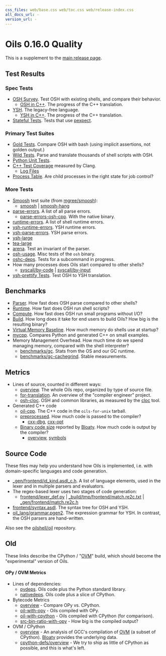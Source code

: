 ```yaml
---
css_files: web/base.css web/toc.css web/release-index.css 
all_docs_url: -
version_url: -
---
```


Oils 0.16.0 Quality
===================

<!-- NOTE: This file is published to /release/$VERSION/quality.html -->

<span class="date">
<!-- REPLACE_WITH_DATE -->
</span>

This is a supplement to the [main release page](index.html).

<div id="toc">
</div>

## Test Results

### Spec Tests

- [OSH Survey](test/spec.wwz/osh-py/index.html).  Test OSH with existing shells,
  and compare their behavior.
  - [OSH in C++](test/spec.wwz/osh-cpp/compare.html).  The progress of the C++
    translation.
- [YSH](test/spec.wwz/ysh-py/index.html).  The legacy-free language.
  - [YSH in C++](test/spec.wwz/ysh-cpp/compare.html).  The progress of the C++
    translation.
- [Stateful Tests](test/spec.wwz/stateful/index.html).  Tests that use
  [pexpect]($xref).

### Primary Test Suites

- [Gold Tests](more-tests.wwz/suite-logs/gold.txt).  Compare OSH with bash
  (using implicit assertions, not golden output.)
- [Wild Tests](test/wild.wwz/).  Parse and translate thousands of shell scripts
  with OSH.
- [Python Unit Tests](more-tests.wwz/unit/).
- [C++ Test Coverage](test/coverage.wwz/unified/html/index.html) measured by
  Clang.
  - [Log Files](test/coverage.wwz/log-files.html)
- [Process Table](more-tests.wwz/process-table/).  Are child processes in the
  right state for job control?

### More Tests

- [Smoosh][] test suite (from [mgree/smoosh][]):
  - [smoosh](test/spec.wwz/smoosh/smoosh.html)
    | [smoosh-hang](test/spec.wwz/smoosh/smoosh-hang.html)
- [parse-errors](more-tests.wwz/suite-logs/parse-errors.txt).  A list of all parse errors.
  - [parse-errors-osh-cpp](more-tests.wwz/suite-logs/parse-errors-osh-cpp.txt).
    With the native binary.
- [runtime-errors](more-tests.wwz/suite-logs/runtime-errors.txt).  A list of shell runtime
  errors.
- [ysh-runtime-errors](more-tests.wwz/suite-logs/ysh-runtime-errors.txt).  YSH
  runtime errors.
- [ysh-parse-errors](more-tests.wwz/suite-logs/ysh-parse-errors.txt).  YSH
  parse errors.
- [ysh-large](more-tests.wwz/suite-logs/ysh-large.txt)
- [tea-large](more-tests.wwz/suite-logs/tea-large.txt)
- [arena](more-tests.wwz/suite-logs/arena.txt).  Test an invariant of the parser.
- [osh-usage](more-tests.wwz/suite-logs/osh-usage.txt).  Misc tests of the `osh` binary.
- [oshc-deps](more-tests.wwz/suite-logs/oshc-deps.txt).  Tests for a subcommand in
  progress.
- How many processes does Oils start compared to other shells?
  - [syscall/by-code](more-tests.wwz/syscall/by-code.txt)
    | [syscall/by-input](more-tests.wwz/syscall/by-input.txt)
- [ysh-prettify Tests](more-tests.wwz/suite-logs/ysh-prettify.txt).  Test OSH to YSH
  translation.

[Smoosh]: http://shell.cs.pomona.edu/

[mgree/smoosh]: https://github.com/mgree/smoosh/tree/master/tests/shell

## Benchmarks

- [Parser](benchmarks.wwz/osh-parser/).  How fast does OSH
  parse compared to other shells?
- [Runtime](benchmarks.wwz/osh-runtime/).  How fast does OSH run shell
  scripts?
- [Compute](benchmarks.wwz/compute/).  How fast does OSH run small programs
  without I/O?
- [Build](benchmarks.wwz/ovm-build/).  How long does it take for end users to
  build Oils?  How big is the resulting binary?
- [Virtual Memory Baseline](benchmarks.wwz/vm-baseline/).  How much memory do
  shells use at startup?
- [mycpp](benchmarks.wwz/mycpp-examples/).  Compares Python and generated C++
  on small examples.
- Memory Management Overhead.  How much time do we spend managing memory,
compared with the shell interpreter?
  - [benchmarks/gc](benchmarks.wwz/gc/).  Stats from the OS and our GC runtime.
  - [benchmarks/gc-cachegrind](benchmarks.wwz/gc-cachegrind/).  Stable
    measurements.

## Metrics

- Lines of source, counted in different ways:
  - [overview](pub/metrics.wwz/line-counts/overview.html).  The whole Oils
    repo, organized by type of source file.
  - [for-translation](pub/metrics.wwz/line-counts/for-translation.html).  An
    overview of the "compiler engineer" project.
  - [osh-cloc](pub/metrics.wwz/line-counts/osh-cloc.txt).  OSH and common
    libraries, as measured by the [cloc][] tool.
- Generated C++ code
  - [oil-cpp](pub/metrics.wwz/line-counts/oil-cpp.txt).  The C++ code in the
    `oils-for-unix` tarball.
  - [preprocessed](pub/metrics.wwz/preprocessed/index.html).  How much code is
    passed to the compiler?
    - [cxx-dbg](pub/metrics.wwz/preprocessed/cxx-dbg.txt),
      [cxx-opt](pub/metrics.wwz/preprocessed/cxx-opt.txt)
  - [Binary code size](pub/metrics.wwz/oils-for-unix/index.html) reported by
    [Bloaty][].  How much code is output by the compiler?
    - [overview](pub/metrics.wwz/oils-for-unix/overview.txt),
      [symbols](pub/metrics.wwz/oils-for-unix/symbols.txt)


[cloc]: https://github.com/AlDanial/cloc
[Bloaty]: https://github.com/google/bloaty
[OVM]: //www.oilshell.org/cross-ref.html?tag=OVM#OVM

## Source Code

These files may help you understand how Oils is implemented, i.e. with
domain-specific languages and code generation.

- [_gen/frontend/id_kind.asdl_c.h](source-code.wwz/_gen/frontend/id_kind.asdl_c.h).
  A list of language elements, used in the lexer and in multiple parsers and
  evaluators.
- The regex-based lexer uses two stages of code generation:
  - [frontend/lexer_def.py](source-code.wwz/frontend/lexer_def.py)
    | [_build/tmp/frontend/match.re2c.txt](source-code.wwz/_build/tmp/frontend/match.re2c.txt)
    | [_gen/frontend/match.re2c.h](source-code.wwz/_gen/frontend/match.re2c.h)
- [frontend/syntax.asdl](source-code.wwz/frontend/syntax.asdl). The syntax tree
  for OSH and YSH.
- [oil_lang/grammar.pgen2](source-code.wwz/ysh/grammar.pgen2). The
  expression grammar for YSH.  In contrast, the OSH parsers are hand-written.

Also see the [oilshell/oil](https://github.com/oilshell/oil) repository.

<!-- - [OHeap](benchmarks.wwz/oheap/).  Metrics for a possible AST encoding format. -->

<!-- TODO: 
/src/                       annotated/cross-referenced source code
coverage/                  code coverage in Python and C
-->

## Old

These links describe the CPython / "[OVM]($xref)" build, which should become
the "experimental" version of Oils.

#### OPy / OVM Metrics

- Lines of dependencies:
  - [pydeps](pub/metrics.wwz/line-counts/pydeps.txt).  Oils code plus the Python
    standard library.
  - [nativedeps](pub/metrics.wwz/line-counts/nativedeps.txt).  Oils code plus a
    slice of CPython.
- Bytecode Metrics
  - [overview](pub/metrics.wwz/bytecode/overview.txt) - Compare OPy vs. CPython.
  - [oil-with-opy](pub/metrics.wwz/bytecode/oil-with-opy.txt) - Oils compiled with
    OPy.
  - [oil-with-cpython](pub/metrics.wwz/bytecode/oil-with-cpython.txt) - Oils
    compiled with CPython (for comparison).
  - [src-bin-ratio-with-opy](pub/metrics.wwz/bytecode/src-bin-ratio-with-opy.txt) -
    How big is the compiled output?
- OVM / CPython
  - [overview](pub/metrics.wwz/ovm/overview.txt) - An analysis of GCC's
    compilation of [OVM][] (a subset of CPython).  [Bloaty][] provides the
    underlying data.
  - [cpython-defs/overview](pub/metrics.wwz/cpython-defs/overview.txt) - We try to
    ship as little of CPython as possible, and this is what's left.
